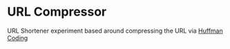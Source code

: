 # URL Compressor

URL Shortener experiment based around compressing the URL via [Huffman Coding](https://en.wikipedia.org/wiki/Huffman_coding)
